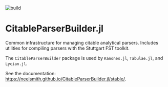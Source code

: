 ![build](https://github.com/HCMID/Orthography.jl/actions/workflows/Documentation.yml/badge.svg)



# CitableParserBuilder.jl

Common infrastructure for managing citable analytical parsers. Includes utilities for compiling parsers with the Stuttgart FST toolkit.

The `CitableParserBuilder` package is used by `Kanones.jl`, `Tabulae.jl`, and `Lycian.jl`.


See the documentation:  <https://neelsmith.github.io/CitableParserBuilder.jl/stable/>.
